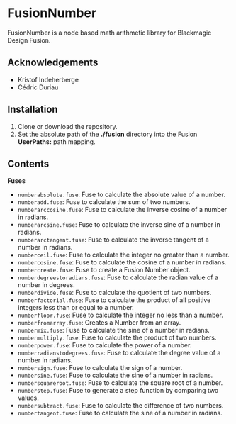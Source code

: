# FusionNumber

FusionNumber is a node based math arithmetic library for Blackmagic Design Fusion.

## Acknowledgements

- Kristof Indeherberge
- Cédric Duriau

## Installation

1. Clone or download the repository.
2. Set the absolute path of the **./fusion** directory into the Fusion
   **UserPaths:** path mapping.

## Contents

**Fuses**

- `numberabsolute.fuse`: Fuse to calculate the absolute value of a number.
- `numberadd.fuse`: Fuse to calculate the sum of two numbers.
- `numberarccosine.fuse`: Fuse to calculate the inverse cosine of a number in radians.
- `numberarcsine.fuse`: Fuse to calculate the inverse sine of a number in radians.
- `numberarctangent.fuse`: Fuse to calculate the inverse tangent of a number in radians.
- `numberceil.fuse`: Fuse to calculate the integer no greater than a number.
- `numbercosine.fuse`: Fuse to calculate the cosine of a number in radians.
- `numbercreate.fuse`: Fuse to create a Fusion Number object.
- `numberdegreestoradians.fuse`: Fuse to calculate the radian value of a number in degrees.
- `numberdivide.fuse`: Fuse to calculate the quotient of two numbers.
- `numberfactorial.fuse`: Fuse to calculate the product of all positive integers less than or equal to a number.
- `numberfloor.fuse`: Fuse to calculate the integer no less than a number.
- `numberfromarray.fuse`: Creates a Number from an array.
- `numbermix.fuse`: Fuse to calculate the sine of a number in radians.
- `numbermultiply.fuse`: Fuse to calculate the product of two numbers.
- `numberpower.fuse`: Fuse to calculate the power of a number.
- `numberradianstodegrees.fuse`: Fuse to calculate the degree value of a number in radians.
- `numbersign.fuse`: Fuse to calculate the sign of a number.
- `numbersine.fuse`: Fuse to calculate the sine of a number in radians.
- `numbersquareroot.fuse`: Fuse to calculate the square root of a number.
- `numberstep.fuse`: Fuse to generate a step function by comparing two values.
- `numbersubtract.fuse`: Fuse to calculate the difference of two numbers.
- `numbertangent.fuse`: Fuse to calculate the sine of a number in radians.
